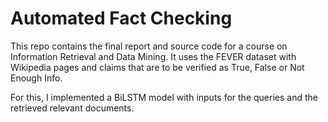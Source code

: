 # Automated Fact Checking 

This repo contains the final report and source code for a course on Information Retrieval and Data Mining. It uses the FEVER dataset with Wikipedia pages and claims that are to be verified as True, False or Not Enough Info. 

For this, I implemented a BiLSTM model with inputs for the queries and the retrieved relevant documents. 
